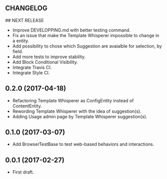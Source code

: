 CHANGELOG
---------

## NEXT RELEASE
 - Improve DEVELOPPING.md with better testing command.
 - Fix an issue that make the Template Whisperer impossible to change in a entity.
 - Add possibility to chose which Suggestion are avaialble for selection, by field.
 - Add more tests to improve stability.
 - Add Block Conditional Visibility.
 - Integrate Travis CI.
 - Integrate Style CI.

## 0.2.0 (2017-04-18)
 - Refactoring Template Whisperer as ConfigEntity instead of ContentEntity.
 - Rewording Template Whisperer with the idea of suggestion(s).
 - Adding Usage admin page by Template Whisperer suggestion(s).

## 0.1.0 (2017-03-07)
 - Add BrowserTestBase to test web-based behaviors and interactions.

## 0.0.1 (2017-02-27)
 - First draft.
